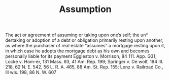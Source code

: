 ---
title: Assumption
letter: A
permalink: "/definitions/assumption.html"
body: The act or agreement of assuming or taking upon one’s self; the un* dertaking
  or adoption of a debt or obligation primarily resting upon another, as where the
  purchaser of real estate “assumes” a mortgage resting upon it, in which case he
  adopts the mortgage debt as his own and becomes personally liable for its payment
  Eggleston v. Morrison, 84 111. App. G31; Locke v. Hom-er, 131 Mass. 93, 41 Am. Rep.
  199; Springer v. De wolf, 194 III. 218, 62 N. E. 542, 56 L. R. A. 465, 88 Am. St.
  Rep. 155; Lenz v. Railroad Co., Ill wis. 198, 86 N. W. 607
published_at: '2018-07-07'
layout: post
---
